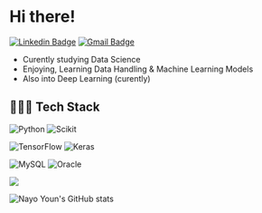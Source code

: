 

 # **Hi there!** <!-- [![Hits](https://hits.seeyoufarm.com/api/count/incr/badge.svg?url=https%3A%2F%2Fgithub.com%2Fzzsza)](https://hits.seeyoufarm.com)  -->
   [![Linkedin Badge](https://img.shields.io/badge/-LinkedIn-blue?style=flat-square&logo=Linkedin&logoColor=white&link=https://www.linkedin.com/in/tae-you-kim-5204184b/)](https://www.linkedin.com/in/nayo-youn/) [![Gmail Badge](https://img.shields.io/badge/Gmail-d14836?style=flat-square&logo=Gmail&logoColor=white&link=mailto:kimtaeyou0923@gmail.com)](mailto:nayoyoun@gmail.com) 
- Curently studying Data Science
- Enjoying, Learning Data Handling & Machine Learning Models
- Also into Deep Learning (curently)
<!-- - Enjoying cutting through the edges regarding ML/DL :) -->


## 👨🏻‍💻 Tech Stack 

<p align="left">
    <img alt="Python" src="https://img.shields.io/badge/python-3670A0?style=flat-square&logo=python&logoColor=ffdd54"/>
<!--     <img alt="Python" src="https://img.shields.io/badge/python-%2314354C.svg?&style=flat-square&logo=python&logoColor=white"/> -->
    <img alt="Scikit" src="https://img.shields.io/badge/scikit--learn-%23F7931E.svg?style=flat-square&logo=scikit-learn&logoColor=white"/>
</p>

<p align="left">
    <img alt="TensorFlow" src="https://img.shields.io/badge/TensorFlow-%23FF6F00.svg?&style=flat-square&logo=TensorFlow&logoColor=white" />
    <img alt="Keras" src="https://img.shields.io/badge/Keras-%23D00000.svg?&style=flat-square&logo=Keras&logoColor=white"/>
</p>

<p align="left">
    <img alt="MySQL" src="https://img.shields.io/badge/mysql-%2300f.svg?style=flat-square&logo=mysql&logoColor=white"/>
    <img alt="Oracle" src ="https://img.shields.io/badge/oracle-%23F00000.svg?&style=flat-square&logo=oracle&logoColor=white" /> 
</p>
<p align="left">    
    <img src="https://img.shields.io/badge/aws-333664?style=flat-square&logo=amazon-aws&logoColor=white"/>
</p>




  ![Nayo Youn's GitHub stats](https://github-readme-stats.vercel.app/api?username=nealyoun&show_icons=true&theme=rose_pine)
  



<!--
** ** is a ✨ _special_ ✨ repository because its `README.md` (this file) appears on your GitHub profile.

Here are some ideas to get you started:

- 🔭 I’m currently working on ...
- 🌱 I’m currently learning ...
- 👯 I’m looking to collaborate on ...
- 🤔 I’m looking for help with ...
- 💬 Ask me about ...
- 📫 How to reach me: ...
- 😄 Pronouns: ...
- ⚡ Fun fact: ...
-->
